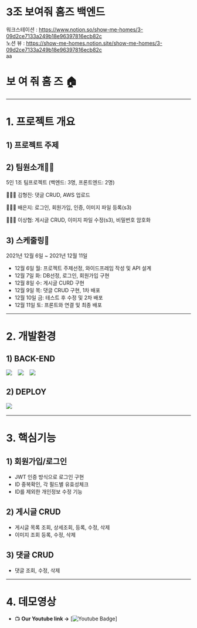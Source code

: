 # 3조 보여줘 홈즈 백엔드

워크스테이션 : https://www.notion.so/show-me-homes/3-09d2ce7133a249b18e96397816ecb82c<br>
노션 뷰 : https://show-me-homes.notion.site/show-me-homes/3-09d2ce7133a249b18e96397816ecb82c <br>
aa

# 보 여 줘 홈 즈 🏠
---

# 1. 프로젝트 개요

## 1) 프로젝트 주제




## 2) 팀원소개🧙‍♂️

5인 1조 팀프로젝트 (백엔드: 3명, 프론트엔드: 2명)

🧑🏻‍💻 김형진: 댓글 CRUD, AWS 업로드

🧑🏻‍💻 배은지: 로그인, 회원가입, 인증, 이미지 파일 등록(s3)

🧑🏻‍💻 이상협: 게시글 CRUD, 이미지 파일 수정(s3), 비밀번호 암호화


## 3) 스케줄링📆

2021년 12월 6일 ~ 2021년 12월 11일

- 12월 6일 월: 프로젝트 주제선정, 와이드프레임 작성 및 API 설계
- 12월 7일 화: DB선정, 로그인, 회원가입 구현
- 12월 8일 수: 게시글 CURD 구현
- 12월 9일 목: 댓글 CRUD 구현, 1차 배포 
- 12월 10일 금: 테스트 후 수정 및 2차 배포
- 12월 11일 토: 프론트와 연결 및 최종 배포

---

# 2. 개발환경

## 1) BACK-END
<img src="https://img.shields.io/badge/Node.js-3766AB?style=flat&logo=Python&logoColor=white"/></a>&nbsp;&nbsp;&nbsp;
<img src="https://img.shields.io/badge/mongoDB-47A248?style=flat&logo=MongoDB&logoColor=white"/></a>&nbsp;&nbsp;&nbsp;
<img src="https://img.shields.io/badge/Express-000000?style=flat&logo=Flask&logoColor=white"/></a>&nbsp;&nbsp;&nbsp;


## 2) DEPLOY
<img src="https://img.shields.io/badge/AWS EC2 (Ubuntu 18.04 LTS)-232F3E?style=flat&logo=Amazon AWS&logoColor=white"/></a>&nbsp;&nbsp;&nbsp;

---

# 3. 핵심기능

## 1) 회원가입/로그인

- JWT 인증 방식으로 로그인 구현
- ID 중복확인, 각 필드별 유효성체크
- ID를 제외한 개인정보 수정 기능

## 2) 게시글 CRUD

- 게시글 목록 조회, 상세조회, 등록, 수정, 삭제
- 이미지 조회 등록, 수정, 삭제


## 3) 댓글 CRUD

- 댓글 조회, 수정, 삭제

---

# 4. 데모영상

- 📺  **Our Youtube link ->**  [![Youtube Badge](https://img.shields.io/badge/Youtube-ff0000?style=flat&logo=youtube&link=https://youtu.be/2tgA8FhfZqY)]   
